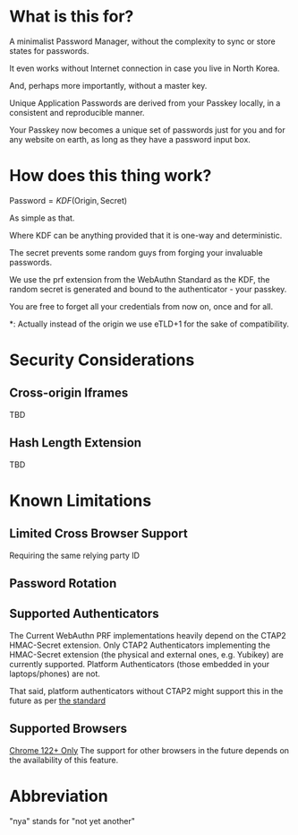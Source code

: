 # What is this for?
A minimalist Password Manager, without the complexity to sync or store states for passwords. 

It even works without Internet connection in case you live in North Korea.

And, perhaps more importantly, without a master key.

Unique Application Passwords are derived from your Passkey locally, in a consistent and reproducible manner.

Your Passkey now becomes a unique set of passwords just for you and for any website on earth, as long as they have a password input box.

# How does this thing work?
$\text{Password} = KDF(\text{Origin}, \text{Secret})$

As simple as that.

Where KDF can be anything provided that it is one-way and deterministic.

The secret prevents some random guys from forging your invaluable passwords.

We use the prf extension from the WebAuthn Standard as the KDF, the random secret is generated and bound to the authenticator - your passkey.

You are free to forget all your credentials from now on, once and for all.

*: Actually instead of the origin we use eTLD+1 for the sake of compatibility.

# Security Considerations

## Cross-origin Iframes
TBD
## Hash Length Extension
TBD

# Known Limitations

## Limited Cross Browser Support

Requiring the same relying party ID


## Password Rotation

## Supported Authenticators
The Current WebAuthn PRF implementations heavily depend on the CTAP2 HMAC-Secret extension.
Only CTAP2 Authenticators implementing the HMAC-Secret extension (the physical and external ones, e.g. Yubikey) are currently supported.
Platform Authenticators (those embedded in your laptops/phones) are not.

That said, platform authenticators without CTAP2 might support this in the future as per [the standard](https://w3c.github.io/webauthn/#prf-extension)

## Supported Browsers
[Chrome 122+ Only](https://chromiumdash.appspot.com/commit/cfea6b18ede2a8fe0d7ea32e6bba967a7f2de6f8)
The support for other browsers in the future depends on the availability of this feature.

# Abbreviation
"nya" stands for "not yet another"